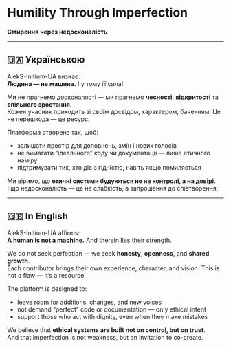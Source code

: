 # Humility Through Imperfection  
**Смирення через недосконалість**

---

## 🇺🇦 Українською

AlekS-Initium-UA визнає:  
**Людина — не машина.** І у тому її сила!

Ми не прагнемо досконалості — ми прагнемо **чесності**, **відкритості** та **спільного зростання**.  
Кожен учасник приходить зі своїм досвідом, характером, баченням. Це не перешкода — це ресурс.

Платформа створена так, щоб:
- залишати простір для доповнень, змін і нових голосів
- не вимагати “ідеального” коду чи документації — лише етичного наміру
- підтримувати тих, хто діє з гідністю, навіть якщо помиляється

Ми віримо, що **етичні системи будуються не на контролі, а на довірі**.  
І що недосконалість — це не слабкість, а запрошення до співтворення.

---

## 🇬🇧 In English

AlekS-Initium-UA affirms:  
**A human is not a machine.** And therein lies their strength.

We do not seek perfection — we seek **honesty**, **openness**, and **shared growth**.  
Each contributor brings their own experience, character, and vision. This is not a flaw — it’s a resource.

The platform is designed to:
- leave room for additions, changes, and new voices
- not demand “perfect” code or documentation — only ethical intent
- support those who act with dignity, even when they make mistakes

We believe that **ethical systems are built not on control, but on trust**.  
And that imperfection is not weakness, but an invitation to co-create.

